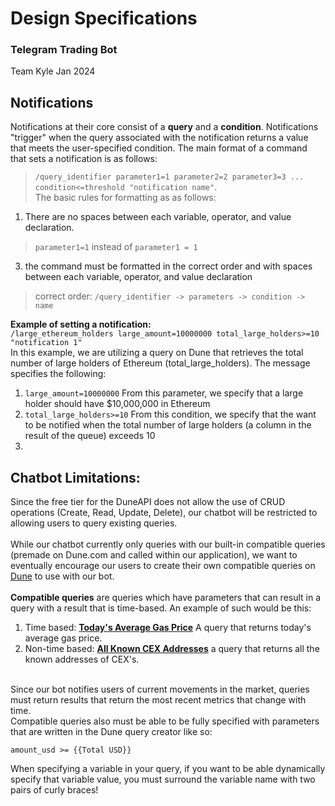 # Design Specifications

### Telegram Trading Bot

Team Kyle Jan 2024

## Notifications
Notifications at their core consist of a **query** and a **condition**. Notifications "trigger" when the query associated with the notification returns a value that meets the user-specified condition. The main format of a command that sets a notification is as follows: 
> ```/query_identifier parameter1=1 parameter2=2 parameter3=3 ... condition<=threshold "notification name"```.<br/>
The basic rules for formatting as as follows:
1. There are no spaces between each variable, operator, and value declaration.
> ```parameter1=1``` instead of ```parameter1 = 1```
3. the command must be formatted in the correct order and with spaces between each variable, operator, and value declaration
> correct order: ```/query_identifier -> parameters -> condition -> name```

**Example of setting a notification:** <br/>
``` /large_ethereum_holders large_amount=10000000 total_large_holders>=10 "notification 1" ```<br/>
In this example, we are utilizing a query on Dune that retrieves the total number of large holders of Ethereum (total_large_holders). The message specifies the following:
1. ```large_amount=10000000``` From this parameter, we specify that a large holder should have $10,000,000 in Ethereum
2. ```total_large_holders>=10``` From this condition, we specify that the want to be notified when the total number of large holders (a column in the result of the queue) exceeds 10
3. 

## Chatbot Limitations:
Since the free tier for the DuneAPI does not allow the use of CRUD operations (Create, Read, Update, Delete), our chatbot will be restricted to allowing users to query existing queries. 
<br/>
<br/>
While our chatbot currently only queries with our built-in compatible queries (premade on Dune.com and called within our application), we want to eventually encourage our users to create their own compatible queries on [Dune](https://dune.com/browse/queries) to use with our bot.
<br/>
<br/>
**Compatible queries** are queries which have parameters that can result in a query with a result that is time-based. An example of such would be this:
<br/>
1. Time based: [**Today's Average Gas Price**](https://dune.com/queries/3429830) A query that returns today's average gas price.
2. Non-time based: [**All Known CEX Addresses**](https://dune.com/queries/3237025) a query that returns all the known addresses of CEX's.
<br/>
Since our bot notifies users of current movements in the market, queries must return results that return the most recent metrics that change with time. 
<br/>
Compatible queries also must be able to be fully specified with parameters that are written in the Dune query creator like so:

```
amount_usd >= {{Total USD}}
```
When specifying a variable in your query, if you want to be able dynamically specify that variable value, you must surround the variable name with two pairs of curly braces!
